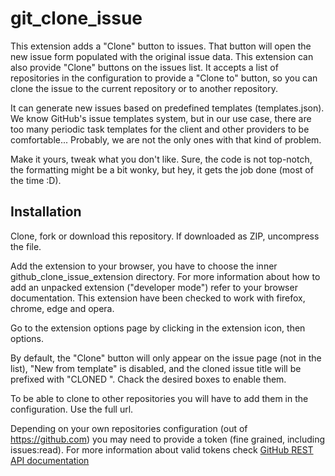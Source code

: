# git_clone_issue

This extension adds a "Clone" button to issues. That button will open the new issue form populated with the original issue data. This extension can also provide "Clone" buttons on the issues list. It accepts a list of repositories in the configuration to provide a "Clone to" button, so you can clone the issue to the current repository or to another repository.

It can generate new issues based on predefined templates (templates.json). We know GitHub's issue templates system, but in our use case, there are too many periodic task templates for the client and other providers to be comfortable... Probably, we are not the only ones with that kind of problem.

Make it yours, tweak what you don't like. Sure, the code is not top-notch, the formatting might be a bit wonky, but hey, it gets the job done (most of the time :D).

## Installation

Clone, fork or download this repository. If downloaded as ZIP, uncompress the file.

Add the extension to your browser, you have to choose the inner github_clone_issue_extension directory. For more information about how to add an unpacked extension ("developer mode") refer to your browser documentation. This extension have been checked to work with firefox, chrome, edge and opera.

Go to the extension options page by clicking in the extension icon, then options.

By default, the "Clone" button will only appear on the issue page (not in the list), "New from template" is disabled, and the cloned issue title will be prefixed with "CLONED ". Chack the desired boxes to enable them.

To be able to clone to other repositories you will have to add them in the configuration. Use the full url.

Depending on your own repositories configuration (out of https://github.com) you may need to provide a token (fine grained, including issues:read). For more information about valid tokens check [GitHub REST API documentation](https://docs.github.com/en/enterprise-server@3.12/rest/issues/issues?apiVersion=2022-11-28#get-an-issue)
